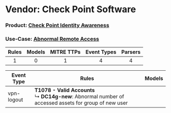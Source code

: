 Vendor: Check Point Software
============================
### Product: [Check Point Identity Awareness](../ds_check_point_software_check_point_identity_awareness.md)
### Use-Case: [Abnormal Remote Access](../../../../UseCases/uc_abnormal_remote_access.md)

| Rules | Models | MITRE TTPs | Event Types | Parsers |
|:-----:|:------:|:----------:|:-----------:|:-------:|
|   1   |   0    |     1      |      4      |    4    |

| Event Type | Rules                                                                                                          | Models |
| ---------- | -------------------------------------------------------------------------------------------------------------- | ------ |
| vpn-logout | <b>T1078 - Valid Accounts</b><br> ↳ <b>DC14g-new</b>: Abnormal number of accessed assets for group of new user |        |